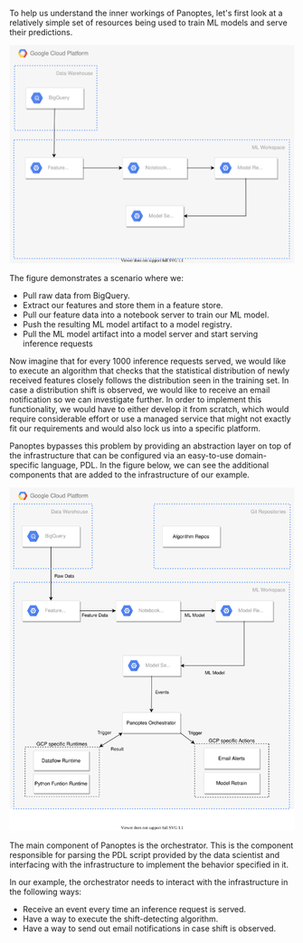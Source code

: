 To help us understand the inner workings of Panoptes, let's first look at a relatively simple set of resources being used to train ML models and serve their predictions.

![panoptesGCP_-_noPanoptes.drawio.svg](uploads/57efe9b8f1724d8366cf780083cfe550/panoptesGCP_-_noPanoptes.drawio.svg)

The figure demonstrates a scenario where we:
- Pull raw data from BigQuery.
- Extract our features and store them in a feature store.
- Pull our feature data into a notebook server to train our ML model.
- Push the resulting ML model artifact to a model registry.
- Pull the ML model artifact into a model server and start serving inference requests

Now imagine that for every 1000 inference requests served, we would like to execute an algorithm that checks that the statistical distribution of newly received features closely follows the distribution seen in the training set. In case a distribution shift is observed, we would like to receive an email notification so we can investigate further. In order to implement this functionality, we would have to either develop it from scratch, which would require considerable effort or use a managed service that might not exactly fit our requirements and would also lock us into a specific platform.

Panoptes bypasses this problem by providing an abstraction layer on top of the infrastructure that can be configured via an easy-to-use domain-specific language, PDL. In the figure below, we can see the additional components that are added to the infrastructure of our example.

![panoptesGCP.drawio.svg](uploads/9865909ade54df67cea658c87aee9ede/panoptesGCP.drawio.svg)

The main component of Panoptes is the orchestrator. This is the component responsible for parsing the PDL script provided by the data scientist and interfacing with the infrastructure to implement the behavior specified in it.

In our example, the orchestrator needs to interact with the infrastructure in the following ways:
- Receive an event every time an inference request is served.
- Have a way to execute the shift-detecting algorithm.
- Have a way to send out email notifications in case shift is observed.